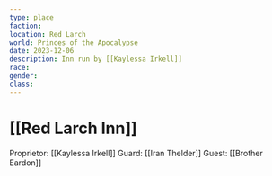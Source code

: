 ```yaml
---
type: place
faction: 
location: Red Larch
world: Princes of the Apocalypse
date: 2023-12-06
description: Inn run by [[Kaylessa Irkell]]
race: 
gender: 
class:
---
```

# [[Red Larch Inn]]

Proprietor: [[Kaylessa Irkell]]
Guard: [[Iran Thelder]]
Guest: [[Brother Eardon]]
